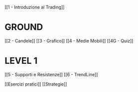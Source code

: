 [[1 - Introduzione al Trading]]

# GROUND
[[2 - Candele]]
[[3 - Grafico]] 
[[4 - Medie Mobili]]
[[4G - Quiz]]

# LEVEL 1
[[5 - Supporti e Resistenze]]
[[6 - TrendLine]]



[[Esercizi pratici]]
[[Strategie]]
